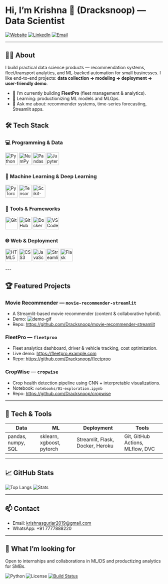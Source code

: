 # Hi, I’m Krishna 👋 (Dracksnoop) — Data Scientist

[![Website](https://img.shields.io/badge/portfolio-mgroww.com-blue)](https://mgroww.com)
[![LinkedIn](https://img.shields.io/badge/LinkedIn-krishna-blue)](https://www.linkedin.com/in/krishna-gurjar-99a232240/)
[![Email](https://img.shields.io/badge/Email-7777888220-orange)](mailto:krishnasgurjar2019@gmail.com)

---

## 👨‍🔬 About
I build practical data science products — recommendation systems, fleet/transport analytics, and ML-backed automation for small businesses. I like end-to-end projects: **data collection → modeling → deployment → user-friendly demo**.

- 🔭 I’m currently building **FleetPro** (fleet management & analytics).
- 🌱 Learning: productionizing ML models and MLOps.
- 💬 Ask me about: recommender systems, time-series forecasting, Streamlit apps.

## 🛠️ Tech Stack

### 💻 Programming & Data
<p align="left">
  <img src="https://cdn.jsdelivr.net/gh/devicons/devicon/icons/python/python-original.svg" width="40" height="40" alt="Python"/>
  <img src="https://cdn.jsdelivr.net/gh/devicons/devicon/icons/numpy/numpy-original.svg" width="40" height="40" alt="NumPy"/>
  <img src="https://cdn.jsdelivr.net/gh/devicons/devicon/icons/pandas/pandas-original.svg" width="40" height="40" alt="Pandas"/>
  <img src="https://cdn.jsdelivr.net/gh/devicons/devicon/icons/jupyter/jupyter-original.svg" width="40" height="40" alt="Jupyter"/>
</p>

### 🤖 Machine Learning & Deep Learning
<p align="left">
  <img src="https://cdn.jsdelivr.net/gh/devicons/devicon/icons/pytorch/pytorch-original.svg" width="40" height="40" alt="PyTorch"/>
  <img src="https://cdn.jsdelivr.net/gh/devicons/devicon/icons/tensorflow/tensorflow-original.svg" width="40" height="40" alt="TensorFlow"/>
  <img src="https://cdn.jsdelivr.net/gh/devicons/devicon/icons/scikitlearn/scikitlearn-original.svg" width="40" height="40" alt="Scikit-learn"/>
</p>

### 🧰 Tools & Frameworks
<p align="left">
  <img src="https://cdn.jsdelivr.net/gh/devicons/devicon/icons/git/git-original.svg" width="40" height="40" alt="Git"/>
  <img src="https://cdn.jsdelivr.net/gh/devicons/devicon/icons/github/github-original.svg" width="40" height="40" alt="GitHub"/>
  <img src="https://cdn.jsdelivr.net/gh/devicons/devicon/icons/docker/docker-original.svg" width="40" height="40" alt="Docker"/>
  <img src="https://cdn.jsdelivr.net/gh/devicons/devicon/icons/vscode/vscode-original.svg" width="40" height="40" alt="VS Code"/>
</p>

### 🌐 Web & Deployment
<p align="left">
  <img src="https://cdn.jsdelivr.net/gh/devicons/devicon/icons/html5/html5-original.svg" width="40" height="40" alt="HTML5"/>
  <img src="https://cdn.jsdelivr.net/gh/devicons/devicon/icons/css3/css3-original.svg" width="40" height="40" alt="CSS3"/>
  <img src="https://cdn.jsdelivr.net/gh/devicons/devicon/icons/javascript/javascript-original.svg" width="40" height="40" alt="JavaScript"/>
  <img src="https://cdn.jsdelivr.net/gh/devicons/devicon/icons/streamlit/streamlit-original.svg" width="40" height="40" alt="Streamlit"/>
  <img src="https://cdn.jsdelivr.net/gh/devicons/devicon/icons/flask/flask-original.svg" width="40" height="40" alt="Flask"/>
</p>
---

## 🏆 Featured Projects
<!-- Add demo GIFs under each repo; copy these repo blocks to your pinned repos list too -->
### Movie Recommender — `movie-recommender-streamlit`
- A Streamlit-based movie recommender (content & collaborative hybrid).
- Demo: ![demo-gif](https://user-images.githubusercontent.com/yourname/demo-movie.gif)
- Repo: https://github.com/Dracksnoop/movie-recommender-streamlit

### FleetPro — `fleetproo`
- Fleet analytics dashboard, driver & vehicle tracking, cost optimization.
- Live demo: https://fleetpro.example.com
- Repo: https://github.com/Dracksnoop/fleetproo

### CropWise — `cropwise`
- Crop health detection pipeline using CNN + interpretable visualizations.
- Notebook: `notebooks/01-exploration.ipynb`
- Repo: https://github.com/Dracksnoop/cropwise

---

## 🔧 Tech & Tools
| Data | ML | Deployment | Tools |
|---|---|---|---|
| pandas, numpy, SQL | sklearn, xgboost, pytorch | Streamlit, Flask, Docker, Heroku | Git, GitHub Actions, MLflow, DVC |

---

## 📈 GitHub Stats
<!-- Put your username in the URLs below -->
![Top Langs](https://github-readme-stats.vercel.app/api/top-langs/?username=Dracksnoop&layout=compact)
![Stats](https://github-readme-stats.vercel.app/api?username=Dracksnoop&show_icons=true&count_private=true)

---

## 📫 Contact
- Email: krishnasgurjar2019@gmail.com  
- WhatsApp: +91 7777888220  


---

## 🎯 What I’m looking for
Open to internships and collaborations in ML/DS and productizing analytics for SMBs.

![Python](https://img.shields.io/badge/python-3.10-blue)
![License](https://img.shields.io/badge/license-MIT-green)
[![Build Status](https://github.com/Dracksnoop/your-repo/actions/workflows/ci.yml/badge.svg)](https://github.com/Dracksnoop/your-repo/actions)
